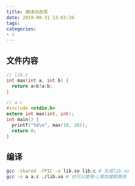 ```yaml
---
title: 编译动态库
date: 2019-08-31 13:03:20
tags:
categories:
- c
---
```


## 文件内容
```c
// lib.c
int max(int a, int b) {
  return a>b?a:b;
}
```

```c
// a.c
#include <stdio.h>
extern int max(int, int);
int main() {
  printf("%d\n", max(10, 20));
  return 0;
}
```
## 编译
```sh
gcc -shared -fPIC -o lib.so lib.c # 生成lib.so
gcc -o a a.c ./lib.so # 也可以使用-L增加搜索路径
```
